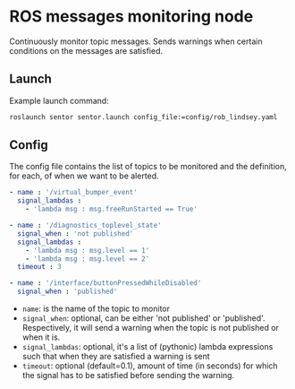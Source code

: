# ROS messages monitoring node

Continuously monitor topic messages. Sends warnings when certain conditions on the messages are satisfied. 

## Launch

Example launch command:

```sh
roslaunch sentor sentor.launch config_file:=config/rob_lindsey.yaml
```

## Config

The config file contains the list of topics to be monitored and the definition, for each, of when we want to be alerted.

```yaml
- name : '/virtual_bumper_event'
  signal_lambdas :
    - 'lambda msg : msg.freeRunStarted == True'

- name : '/diagnostics_toplevel_state'
  signal_when : 'not published'
  signal_lambdas :
    - 'lambda msg : msg.level == 1'
    - 'lambda msg : msg.level == 2'
  timeout : 3

- name : '/interface/buttonPressedWhileDisabled'
  signal_when : 'published'
```
- `name`: is the name of the topic to monitor
- `signal_when`: optional, can be either 'not published' or 'published'. Respectively, it will send a warning when the topic is not published or when it is.
- `signal_lambdas`: optional, it's a list of (pythonic) lambda expressions such that when they are satisfied a warning is sent
- `timeout`: optional (default=0.1), amount of time (in seconds) for which the signal has to be satisfied before sending the warning.
